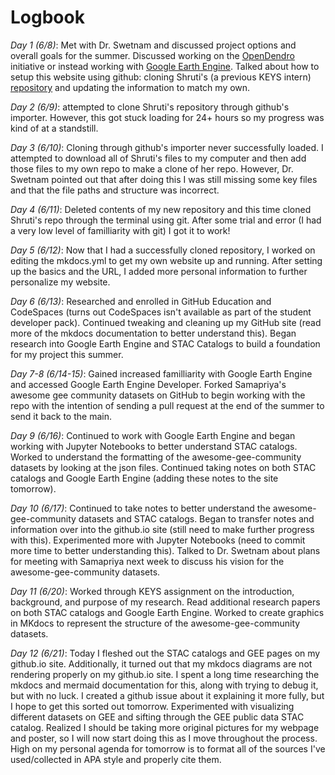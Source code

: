 # Logbook


*Day 1 (6/8)*: Met with Dr. Swetnam and discussed project options and overall goals for the summer. Discussed working on the [OpenDendro](https://opendendro.org/) initiative or instead working with [Google Earth Engine](https://earthengine.google.com/). Talked about how to setup this website using github: cloning Shruti's (a previous KEYS intern) [repository](https://github.com/shrutir11/KEYS) and updating the information to match my own. 

*Day 2 (6/9)*: attempted to clone Shruti's repository through github's importer. However, this got stuck loading for 24+ hours so my progress was kind of at a standstill.

*Day 3 (6/10)*: Cloning through github's importer never successfully loaded. I attempted to download all of Shruti's files to my computer and then add those files to my own repo to make a clone of her repo. However, Dr. Swetnam pointed out that after doing this I was still missing some key files and that the file paths and structure was incorrect.

*Day 4 (6/11)*: Deleted contents of my new repository and this time cloned Shruti's repo through the terminal using git. After some trial and error (I had a very low level of familliarity with git) I got it to work! 

*Day 5 (6/12)*: Now that I had a successfully cloned repository, I worked on editing the mkdocs.yml to get my own website up and running. After setting up the basics and the URL, I added more personal information to further personalize my website. 

*Day 6 (6/13)*: Researched and enrolled in GitHub Education and CodeSpaces (turns out CodeSpaces isn't available as part of the student developer pack). Continued tweaking and cleaning up my GitHub site (read more of the mkdocs documentation to better understand this). Began research into Google Earth Engine and STAC Catalogs to build a foundation for my project this summer. 

*Day 7-8 (6/14-15)*: Gained increased familliarity with Google Earth Engine and accessed Google Earth Engine Developer. Forked Samapriya's awesome gee community datasets on GitHub to begin working with the repo with the intention of sending a pull request at the end of the summer to send it back to the main. 

*Day 9 (6/16)*: Continued to work with Google Earth Engine and began working with Jupyter Notebooks to better understand STAC catalogs. Worked to understand the formatting of the awesome-gee-community datasets by looking at the json files. Continued taking notes on both STAC catalogs and Google Earth Engine (adding these notes to the site tomorrow). 

*Day 10 (6/17)*: Continued to take notes to better understand the awesome-gee-community datasets and STAC catalogs. Began to transfer notes and information over into the github.io site (still need to make further progress with this). Experimented more with Jupyter Notebooks (need to commit more time to better understanding this). Talked to Dr. Swetnam about plans for meeting with Samapriya next week to discuss his vision for the awesome-gee-community datasets. 

*Day 11 (6/20)*: Worked through KEYS assignment on the introduction, background, and purpose of my research. Read additional research papers on both STAC catalogs and Google Earth Engine. Worked to create graphics in MKdocs to represent the structure of the awesome-gee-community datasets.

*Day 12 (6/21)*: Today I fleshed out the STAC catalogs and GEE pages on my github.io site. Additionally, it turned out that my mkdocs diagrams are not rendering properly on my github.io site. I spent a long time researching the mkdocs and mermaid documentation for this, along with trying to debug it, but with no luck. I created a github issue about it explaining it more fully, but I hope to get this sorted out tomorrow. Experimented with visualizing different datasets on GEE and sifting through the GEE public data STAC catalog. Realized I should be taking more original pictures for my webpage and poster, so I will now start doing this as I move throughout the process. High on my personal agenda for tomorrow is to format all of the sources I've used/collected in APA style and properly cite them. 
